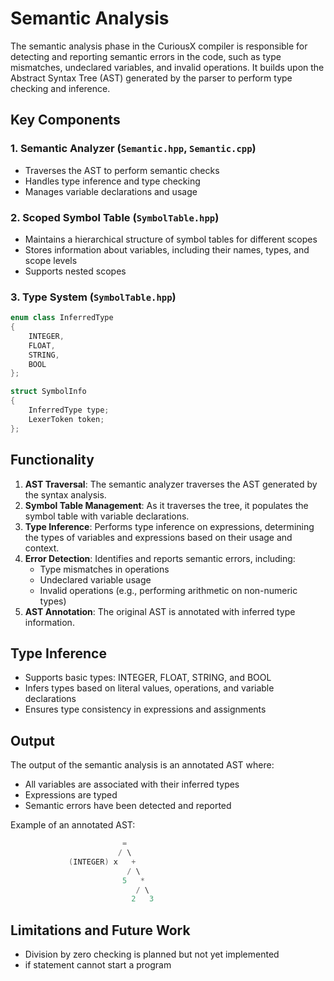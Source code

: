 # Semantic Analysis

The semantic analysis phase in the CuriousX compiler is responsible for detecting and reporting semantic errors in the code, such as type mismatches, undeclared variables, and invalid operations. It builds upon the Abstract Syntax Tree (AST) generated by the parser to perform type checking and inference.

## Key Components

### 1. Semantic Analyzer (`Semantic.hpp`, `Semantic.cpp`)
- Traverses the AST to perform semantic checks
- Handles type inference and type checking
- Manages variable declarations and usage

### 2. Scoped Symbol Table (`SymbolTable.hpp`)

- Maintains a hierarchical structure of symbol tables for different scopes
- Stores information about variables, including their names, types, and scope levels
- Supports nested scopes 

### 3. Type System (`SymbolTable.hpp`)

```cpp
enum class InferredType
{
    INTEGER,
    FLOAT,
    STRING,
    BOOL
};

struct SymbolInfo
{
    InferredType type;
    LexerToken token;
};
```

## Functionality

1. **AST Traversal**: The semantic analyzer traverses the AST generated by 
the syntax analysis.
2. **Symbol Table Management**: As it traverses the tree, it populates the 
symbol table with variable declarations.
3. **Type Inference**: Performs type inference on expressions, 
determining the types of variables and expressions based on their usage and context.
4. **Error Detection**: Identifies and reports semantic errors, including:
   - Type mismatches in operations
   - Undeclared variable usage
   - Invalid operations (e.g., performing arithmetic on non-numeric types)
5. **AST Annotation**: The original AST is annotated with inferred type information.

## Type Inference

- Supports basic types: INTEGER, FLOAT, STRING, and BOOL
- Infers types based on literal values, operations, and variable declarations
- Ensures type consistency in expressions and assignments

## Output

The output of the semantic analysis is an annotated AST where:
- All variables are associated with their inferred types
- Expressions are typed
- Semantic errors have been detected and reported

Example of an annotated AST:
```cpp
                         =
                        / \
             (INTEGER) x   +
                          / \
                         5   *
                            / \
                           2   3
```

## Limitations and Future Work
- Division by zero checking is planned but not yet implemented
- if statement cannot start a program
